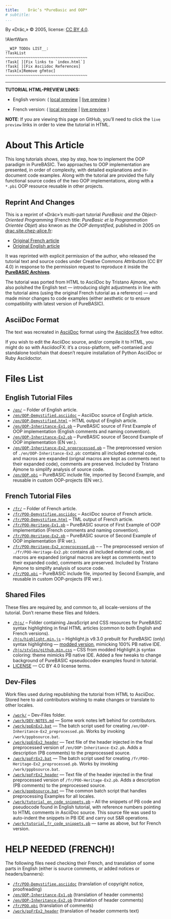 ```yaml
---
title:    Dräc’s *PureBasic and OOP*
# subtitle:
...
```


By «Dräc,» © 2005, license: [CC BY 4.0](https://creativecommons.org/licenses/by/4.0/).


!AlertWarn
~~~~~~~~~~~~~~~~~~~~~~~~~~~~~~~~~~~~~~~~~~~~~~~~~~~~~~~~~~~~~~~~~~~~~~~~
__WIP TODOs LIST__:
!TaskList
~~~~~~~~~~~~~~~~~~~~~~~~~~~~~~~~~~~~
!Task[ ][Fix links to `index.html`]
!Task[ ][Fix Asciidoc References]
!Task[x]Remove gfmtoc]
~~~~~~~~~~~~~~~~~~~~~~~~~~~~~~~~~~~~
~~~~~~~~~~~~~~~~~~~~~~~~~~~~~~~~~~~~~~~~~~~~~~~~~~~~~~~~~~~~~~~~~~~~~~~~


------------------------------------------------------------------------

**TUTORIAL HTML-PREVIEW LINKS:**

-   English version: ( [local preview](./en/OOP-Demystified.html) | [live preview](http://htmlpreview.github.io/?https://github.com/tajmone/purebasic-archives/blob/master/tutorials/oop/drac/en/OOP-Demystified.html) )

-   French version: ( [local preview](./fr/POO-Demystifiee.html) | [live preview](http://htmlpreview.github.io/?https://github.com/tajmone/purebasic-archives/blob/master/tutorials/oop/drac/fr/POO-Demystifiee.html) )

**NOTE**: If you are viewing this page on GitHub, you’ll need to click the `live preview` links in order to view the tutorial in HTML.

About This Article
==================

This long tutorials shows, step by step, how to implement the OOP paradigm in PureBASIC. Two approaches to OOP implementation are presented, in order of complexity, with detailed explanations and in-document code examples. Along with the tutorial are provided the fully functional source codes of the two OOP implementations, along with a `*.pbi` OOP resource reusable in other projects.

Reprint And Changes
-------------------

This is a reprint of «Dräc»’s multi-part tutorial *PureBasic and the Object-Oriented Programming* (French title: *PureBasic et la Programmation Orientée Objet*) also knwon as *the OOP demystified*, published in 2005 on [drac.site.chez-alice.fr](http://drac.site.chez-alice.fr/Tutorials%20Programming%20PureBasic/indexTutorials_en.htm):

-   [Original French article](http://drac.site.chez-alice.fr/Tutorials%20Programming%20PureBasic/POO/POO_Pourquoi.htm)
-   [Original English article](http://drac.site.chez-alice.fr/Tutorials%20Programming%20PureBasic/POO/POO_Pourquoi_en.htm)

It was reprinted with explicit permission of the author, who released the tutorial text and source codes under Creative Commons Attribution (CC BY 4.0) in response to the permission request to reproduce it inside the [**PureBASIC Archives**](https://github.com/tajmone/purebasic-archives).

The tutorial was ported from HTML to AsciiDoc by Tristano Ajmone, who also polsihed the English text — introducing slight adjustments in line with the tutorial aims (using the original French tutorial as a reference) — and made minor changes to code examples (either aesthetic or to ensure compatibility with latest version of PureBASIC).

AsciiDoc Format
---------------

The text was recreated in [AsciiDoc](http://asciidoc.org/) format using the [AsciidocFX](http://www.asciidocfx.com/) free editor.

If you wish to edit the AsciiDoc source, and/or compile it to HTML, you might do so with AsciidocFX: it’s a cross-platform, self-contanied and standalone toolchain that doesn’t require installation of Python AsciiDoc or Ruby Asciidoctor.

Files List
==========

English Tutorial Files
----------------------

-   [`/en/`](./en/) – Folder of English article.
-   [`/en/OOP-Demystified.asciidoc`](./en/OOP-Demystified.asciidoc) – AsciiDoc source of English article.
-   [`/en/OOP-Demystified.html`](./en/OOP-Demystified.html) – HTML output of English article.
-   [`/en/OOP-Inheritance-Ex1.pb`](./en/OOP-Inheritance-Ex1.pb) – PureBASIC source of First Example of OOP implementation (English comments and naming convention).
-   [`/en/OOP-Inheritance-Ex2.pb`](./en/OOP-Inheritance-Ex2.pb) – PureBASIC source of Second Example of OOP implementation (EN ver.).
-   [`/en/OOP-Inheritance-Ex2_preprocessed.pb`](./en/OOP-Inheritance-Ex2_preprocessed.pb) – The preprocessed version of `./en/OOP-Inheritance-Ex2.pb`: contains all included external code, and macros are expanded (orignal macros are kept as comments next to their expanded code), comments are preserved. Included by Tristano Ajmone to simplify analysis of source code.
-   [`/en/OOP.pbi`](./en/OOP.pbi) – PureBASIC include file, imported by Second Example, and reusable in custom OOP-projects (EN ver.).

French Tutorial Files
---------------------

-   [`/fr/`](./fr/) – Folder of French article.
-   [`/fr/POO-Demystifiee.asciidoc`](./fr/POO-Demystifiee.asciidoc) – AsciiDoc source of French article.
-   [`/fr/POO-Demystifiee.html`](./fr/POO-Demystifiee.html) – TML output of French article.
-   [`/fr/POO-Heritage-Ex1.pb`](./fr/POO-Heritage-Ex1.pb) – PureBASIC source of First Example of OOP implementation (French comments and naming convention).
-   [`/fr/POO-Heritage-Ex2.pb`](./fr/POO-Heritage-Ex2.pb) – PureBASIC source of Second Example of OOP implementation (FR ver.).
-   [`/fr/POO-Heritage-Ex2_preprocessed.pb`](./fr/POO-Heritage-Ex2_preprocessed.pb) – – The preprocessed version of `./fr/POO-Heritage-Ex2.pb`: contains all included external code, and macros are expanded (orignal macros are kept as comments next to their expanded code), comments are preserved. Included by Tristano Ajmone to simplify analysis of source code.
-   [`/fr/POO.pbi`](./fr/POO.pbi) – PureBASIC include file, imported by Second Example, and reusable in custom OOP-projects (FR ver.).

Shared Files
------------

These files are required by, and common to, all locale-versions of the tutorial. Don’t rename these files and folders.

-   [`/hjs/`](./hjs/) – Folder containing JavaScript and CSS resources for PureBASIC syntax highlighting in final HTML articles (common to both English and French versions).
-   [`/hjs/highlight.min.js`](./hjs/highlight.min.js) – Highlight.js v9.3.0 prebuilt for PureBASIC (only) syntax highlighting — [modded version](https://github.com/tajmone/highlight.js/tree/PureBASIC), mimicking 100% PB native IDE.
-   [`/hjs/styles/github.min.css`](./hjs/styles/github.min.css) – CSS from modded Highlight.js syntax coloring: theme mimicks PB native IDE. Added a few tweaks to change background of PureBASIC «pseudocode» examples found in tutorial.
-   [LICENSE](./LICENSE) — CC BY 4.0 license terms.

Dev-Files
---------

Work files used during republishing the tutorial from HTML to AsciiDoc. Stored here to aid contributors wishing to make changes or translate to other locales.

-   [`/work/`](./work/) – Dev-Files folder.
-   [`/work/DEV-NOTES.md`](./work/DEV-NOTES.md) — Some work notes left behind for contributors.
-   [`/work/ppEnEx2.bat`](./work/ppEnEx2.bat) — The batch script used for creating `/en/OOP-Inheritance-Ex2_preprocessed.pb`. Works by invoking `/work/pppbsource.bat`.
-   [`/work/ppEnEx2_header`](./work/ppEnEx2_header) — Text file of the header injected in the final preprocessed version of `/en/OOP-Inheritance-Ex2.pb`. Adds a description (PB comments) to the preprocessed source.
-   [`/work/ppFrEx2.bat`](./work/ppEnEx2.bat) — The batch script used for creating `/fr/POO-Heritage-Ex2_preprocessed.pb`. Works by invoking `/work/pppbsource.bat`.
-   [`/work/ppFrEx2_header`](./work/ppEnEx2_header) — Text file of the header injected in the final preprocessed version of `/fr/POO-Heritage-Ex2.pb`. Adds a description (PB comments) to the preprocessed source.
-   [`/work/pppbsource.bat`](./work/pppbsource.bat) — The common batch script that handles preprocessing Examples for all locales.
-   [`/work/tutorial_en_code_snippets.pb`](./work/tutorial_en_code_snippets.pb) – All the snippets of PB code and pseudocode found in English tutorial, with reference numbers pointing to HTML comments in AsciiDoc source. This source file was used to auto-indent the snippets in PB IDE and carry out S&R operations.
-   [`/work/tutorial_fr_code_snippets.pb`](./work/tutorial_fr_code_snippets.pb) — same as above, but for French version.

HELP NEEDED (FRENCH)!
=====================

The following files need checking their French, and translation of some parts in English (either is source comments, or added notices or headers/banners):

-   [`/fr/POO-Demystifiee.asciidoc`](./fr/POO-Demystifiee.asciidoc) (translation of copyright notice, proofreading)
-   [`/en/OOP-Inheritance-Ex1.pb`](./en/OOP-Inheritance-Ex1.pb) (translation of header comments)
-   [`/en/OOP-Inheritance-Ex2.pb`](./en/OOP-Inheritance-Ex2.pb) (translation of header comments)
-   [`/fr/POO.pbi`](./fr/POO.pbi) (translation of comments)
-   [`/work/ppFrEx2_header`](./work/ppEnEx2_header) (translation of header comments text)

